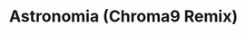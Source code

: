 ---
link: https://chroma9.bandcamp.com/track/astronomia-chroma9-remix
title: Astronomia (Chroma9 Remix)
artist: Vicetone & Tony Igy
musician: Chroma9
artwork: https://f4.bcbits.com/img/a2674733227_16.jpg
---
